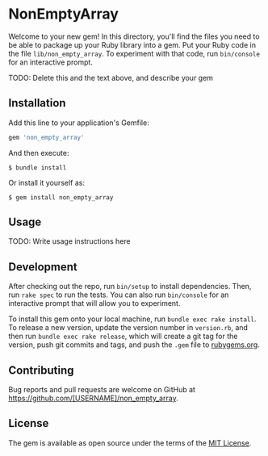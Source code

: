 # NonEmptyArray

Welcome to your new gem! In this directory, you'll find the files you need to be able to package up your Ruby library into a gem. Put your Ruby code in the file `lib/non_empty_array`. To experiment with that code, run `bin/console` for an interactive prompt.

TODO: Delete this and the text above, and describe your gem

## Installation

Add this line to your application's Gemfile:

```ruby
gem 'non_empty_array'
```

And then execute:

    $ bundle install

Or install it yourself as:

    $ gem install non_empty_array

## Usage

TODO: Write usage instructions here

## Development

After checking out the repo, run `bin/setup` to install dependencies. Then, run `rake spec` to run the tests. You can also run `bin/console` for an interactive prompt that will allow you to experiment.

To install this gem onto your local machine, run `bundle exec rake install`. To release a new version, update the version number in `version.rb`, and then run `bundle exec rake release`, which will create a git tag for the version, push git commits and tags, and push the `.gem` file to [rubygems.org](https://rubygems.org).

## Contributing

Bug reports and pull requests are welcome on GitHub at https://github.com/[USERNAME]/non_empty_array.


## License

The gem is available as open source under the terms of the [MIT License](https://opensource.org/licenses/MIT).
